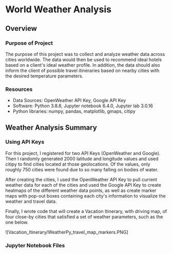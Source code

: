 # World Weather Analysis

## Overview 
### Purpose of Project
The purpose of this project was to collect and analyze weather data across cities worldwide.  The data would then be used to recommend ideal hotels based on a client's ideal weather profile.  In addition, the data should also inform the client of possible travel itineraries based on nearby cities with the desired temperature parameters.

### Resources
- Data Sources: OpenWeather API Key, Google API Key
- Software: Python 3.8.8, Jupyter notebook 6.4.0, Jupyter lab 3.0.16
- Python libraries: numpy, pandas, matplotlib, gmaps, citipy

## Weather Analysis Summary

### Using API Keys
For this project, I registered for two API Keys (OpenWeather and Google).  Then I randomly generated 2000 latitude and longitude values and used citipy to find cities located at those geolocations.  Of the values, only roughly 750 cities were found due to so many falling on bodies of water.

After creating the cities, I used the OpenWeather API Key to pull current weather data for each of the cities and used the Google API Key to create heatmaps of the different weather data points, as well as create marker maps with pop-out boxes containing each city's information to visualize the weather and travel data. 

Finally, I wrote code that will create a Vacation Itinerary, with driving map, of four close-by cities that satisfied a set of weather parameters, such as the one below.

![Vacation_Itinerary/WeatherPy_travel_map_markers.PNG]


### Jupyter Notebook Files

